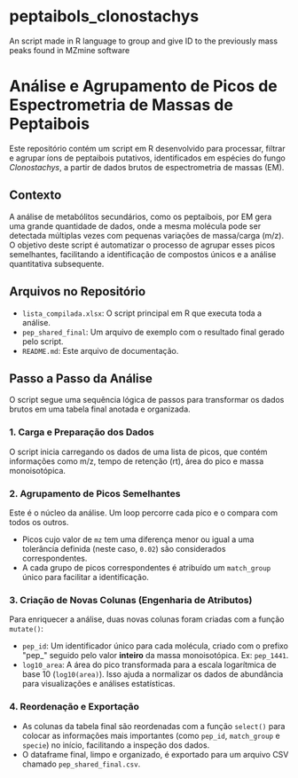 # peptaibols_clonostachys
An script made in R language to group and give ID to the previously mass peaks found in MZmine software
# Análise e Agrupamento de Picos de Espectrometria de Massas de Peptaibois

Este repositório contém um script em R desenvolvido para processar, filtrar e agrupar íons de peptaibois putativos, identificados em espécies do fungo *Clonostachys*, a partir de dados brutos de espectrometria de massas (EM).

## Contexto

A análise de metabólitos secundários, como os peptaibois, por EM gera uma grande quantidade de dados, onde a mesma molécula pode ser detectada múltiplas vezes com pequenas variações de massa/carga (m/z). O objetivo deste script é automatizar o processo de agrupar esses picos semelhantes, facilitando a identificação de compostos únicos e a análise quantitativa subsequente.

## Arquivos no Repositório

* `lista_compilada.xlsx`: O script principal em R que executa toda a análise.
* `pep_shared_final`: Um arquivo de exemplo com o resultado final gerado pelo script.
* `README.md`: Este arquivo de documentação.

## Passo a Passo da Análise

O script segue uma sequência lógica de passos para transformar os dados brutos em uma tabela final anotada e organizada.

### 1. Carga e Preparação dos Dados
O script inicia carregando os dados de uma lista de picos, que contém informações como m/z, tempo de retenção (rt), área do pico e massa monoisotópica.

### 2. Agrupamento de Picos Semelhantes
Este é o núcleo da análise. Um loop percorre cada pico e o compara com todos os outros.
-   Picos cujo valor de `mz` tem uma diferença menor ou igual a uma tolerância definida (neste caso, `0.02`) são considerados correspondentes.
-   A cada grupo de picos correspondentes é atribuído um `match_group` único para facilitar a identificação.

### 3. Criação de Novas Colunas (Engenharia de Atributos)
Para enriquecer a análise, duas novas colunas foram criadas com a função `mutate()`:
-   `pep_id`: Um identificador único para cada molécula, criado com o prefixo "pep_" seguido pelo valor **inteiro** da massa monoisotópica. Ex: `pep_1441`.
-   `log10_area`: A área do pico transformada para a escala logarítmica de base 10 (`log10(area)`). Isso ajuda a normalizar os dados de abundância para visualizações e análises estatísticas.

### 4. Reordenação e Exportação
-   As colunas da tabela final são reordenadas com a função `select()` para colocar as informações mais importantes (como `pep_id`, `match_group` e `specie`) no início, facilitando a inspeção dos dados.
-   O dataframe final, limpo e organizado, é exportado para um arquivo CSV chamado `pep_shared_final.csv`.
